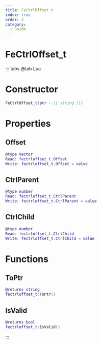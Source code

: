 ```yaml
---
title: FeCtrlOffset_t
index: true
order: 2
category:
  - Guide
---
```


# FeCtrlOffset_t

::: tabs
@tab Lua
# Constructor
```lua
FeCtrlOffset_t(ptr --[[ string ]])
```
# Properties
## Offset 
```lua
@type Vector
Read: fectrloffset_t.Offset
Write: fectrloffset_t.Offset = value
```
## CtrlParent 
```lua
@type number
Read: fectrloffset_t.CtrlParent
Write: fectrloffset_t.CtrlParent = value
```
## CtrlChild 
```lua
@type number
Read: fectrloffset_t.CtrlChild
Write: fectrloffset_t.CtrlChild = value
```
# Functions
## ToPtr
```lua
@returns string
fectrloffset_t:ToPtr()
```
## IsValid
```lua
@returns bool
fectrloffset_t:IsValid()
```

:::